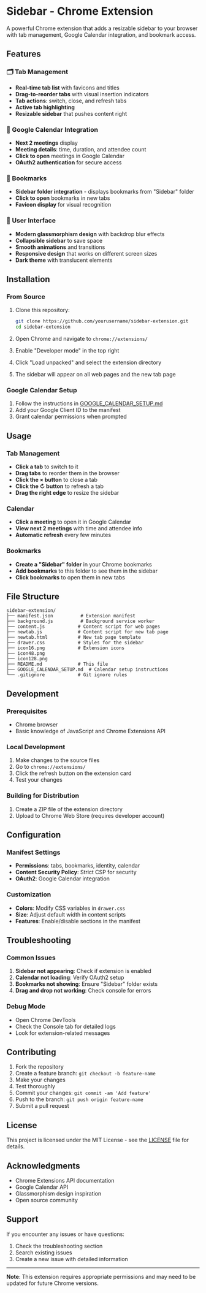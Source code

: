 # Sidebar - Chrome Extension

A powerful Chrome extension that adds a resizable sidebar to your browser with tab management, Google Calendar integration, and bookmark access.

## Features

### 🗂️ Tab Management
- **Real-time tab list** with favicons and titles
- **Drag-to-reorder tabs** with visual insertion indicators
- **Tab actions**: switch, close, and refresh tabs
- **Active tab highlighting**
- **Resizable sidebar** that pushes content right

### 📅 Google Calendar Integration
- **Next 2 meetings** display
- **Meeting details**: time, duration, and attendee count
- **Click to open** meetings in Google Calendar
- **OAuth2 authentication** for secure access

### 🔖 Bookmarks
- **Sidebar folder integration** - displays bookmarks from "Sidebar" folder
- **Click to open** bookmarks in new tabs
- **Favicon display** for visual recognition

### 🎨 User Interface
- **Modern glassmorphism design** with backdrop blur effects
- **Collapsible sidebar** to save space
- **Smooth animations** and transitions
- **Responsive design** that works on different screen sizes
- **Dark theme** with translucent elements

## Installation

### From Source
1. Clone this repository:
   ```bash
   git clone https://github.com/yourusername/sidebar-extension.git
   cd sidebar-extension
   ```

2. Open Chrome and navigate to `chrome://extensions/`

3. Enable "Developer mode" in the top right

4. Click "Load unpacked" and select the extension directory

5. The sidebar will appear on all web pages and the new tab page

### Google Calendar Setup
1. Follow the instructions in [GOOGLE_CALENDAR_SETUP.md](GOOGLE_CALENDAR_SETUP.md)
2. Add your Google Client ID to the manifest
3. Grant calendar permissions when prompted

## Usage

### Tab Management
- **Click a tab** to switch to it
- **Drag tabs** to reorder them in the browser
- **Click the × button** to close a tab
- **Click the ↻ button** to refresh a tab
- **Drag the right edge** to resize the sidebar

### Calendar
- **Click a meeting** to open it in Google Calendar
- **View next 2 meetings** with time and attendee info
- **Automatic refresh** every few minutes

### Bookmarks
- **Create a "Sidebar" folder** in your Chrome bookmarks
- **Add bookmarks** to this folder to see them in the sidebar
- **Click bookmarks** to open them in new tabs

## File Structure

```
sidebar-extension/
├── manifest.json          # Extension manifest
├── background.js          # Background service worker
├── content.js            # Content script for web pages
├── newtab.js             # Content script for new tab page
├── newtab.html           # New tab page template
├── drawer.css            # Styles for the sidebar
├── icon16.png            # Extension icons
├── icon48.png
├── icon128.png
├── README.md             # This file
├── GOOGLE_CALENDAR_SETUP.md  # Calendar setup instructions
└── .gitignore            # Git ignore rules
```

## Development

### Prerequisites
- Chrome browser
- Basic knowledge of JavaScript and Chrome Extensions API

### Local Development
1. Make changes to the source files
2. Go to `chrome://extensions/`
3. Click the refresh button on the extension card
4. Test your changes

### Building for Distribution
1. Create a ZIP file of the extension directory
2. Upload to Chrome Web Store (requires developer account)

## Configuration

### Manifest Settings
- **Permissions**: tabs, bookmarks, identity, calendar
- **Content Security Policy**: Strict CSP for security
- **OAuth2**: Google Calendar integration

### Customization
- **Colors**: Modify CSS variables in `drawer.css`
- **Size**: Adjust default width in content scripts
- **Features**: Enable/disable sections in the manifest

## Troubleshooting

### Common Issues
1. **Sidebar not appearing**: Check if extension is enabled
2. **Calendar not loading**: Verify OAuth2 setup
3. **Bookmarks not showing**: Ensure "Sidebar" folder exists
4. **Drag and drop not working**: Check console for errors

### Debug Mode
- Open Chrome DevTools
- Check the Console tab for detailed logs
- Look for extension-related messages

## Contributing

1. Fork the repository
2. Create a feature branch: `git checkout -b feature-name`
3. Make your changes
4. Test thoroughly
5. Commit your changes: `git commit -am 'Add feature'`
6. Push to the branch: `git push origin feature-name`
7. Submit a pull request

## License

This project is licensed under the MIT License - see the [LICENSE](LICENSE) file for details.

## Acknowledgments

- Chrome Extensions API documentation
- Google Calendar API
- Glassmorphism design inspiration
- Open source community

## Support

If you encounter any issues or have questions:
1. Check the troubleshooting section
2. Search existing issues
3. Create a new issue with detailed information

---

**Note**: This extension requires appropriate permissions and may need to be updated for future Chrome versions. 